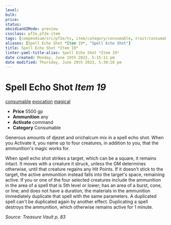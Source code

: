 ```yaml
---
level:
bulk:
price:
status:
obsidianUIMode: preview
cssclass: pf2e,pf2e-item
tags: [compendium/src/pf2e/tv, item/category/consumable, trait/consumable, trait/evocation, trait/magical]
aliases: [Spell Echo Shot *Item 19*, "Spell Echo Shot"]
title: Spell Echo Shot *Item 19*
linter-yaml-title-alias: Spell Echo Shot *Item 19*
date created: Monday, June 19th 2023, 5:15:11 pm
date modified: Thursday, June 29th 2023, 5:30:28 pm
---
```


# Spell Echo Shot *Item 19*

[consumable](rules/traits/consumable.md) [evocation](rules/traits/evocation.md) [magical](rules/traits/magical.md)  

- **Price** 5500 gp
- **Ammunition** any
- **Activate** command
- **Category** Consumable

Generous amounts of djezet and orichalcum mix in a spell echo shot. When you Activate it, you name up to four creatures, in addition to you, that the ammunition's magic works for.

When spell echo shot strikes a target, which can be a square, it remains intact. It moves with a creature it struck, unless the GM determines otherwise, until that creature regains any Hit Points. If it doesn't stick to the target, the active ammunition instead falls into the target's space, remaining active. If you or one of the four selected creatures include the ammunition in the area of a spell that is 5th level or lower; has an area of a burst, cone, or line; and does not have a duration, the materials in the ammunition immediately duplicate that spell with the same parameters. A duplicated spell can't be duplicated again by another effect. Duplicating a spell destroys the ammunition, which otherwise remains active for 1 minute.

*Source: Treasure Vault p. 83*
